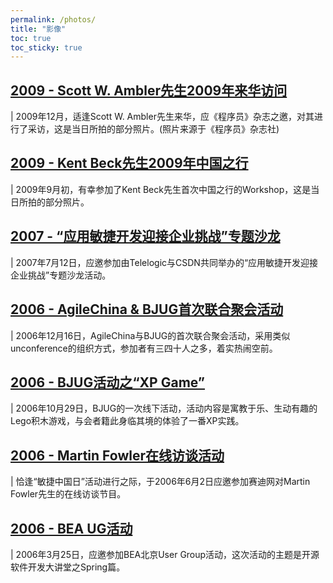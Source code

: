 ```yaml
---
permalink: /photos/
title: "影像"
toc: true
toc_sticky: true
---
```


## [2009 - Scott W. Ambler先生2009年来华访问](scott)

| 2009年12月，适逢Scott W. Ambler先生来华，应《程序员》杂志之邀，对其进行了采访，这是当日所拍的部分照片。(照片来源于《程序员》杂志社)

## [2009 - Kent Beck先生2009年中国之行](kent)

| 2009年9月初，有幸参加了Kent Beck先生首次中国之行的Workshop，这是当日所拍的部分照片。

## [2007 - “应用敏捷开发迎接企业挑战”专题沙龙](telelogicagile)

| 2007年7月12日，应邀参加由Telelogic与CSDN共同举办的“应用敏捷开发迎接企业挑战”专题沙龙活动。

## [2006 - AgileChina & BJUG首次联合聚会活动](agilechina)

| 2006年12月16日，AgileChina与BJUG的首次联合聚会活动，采用类似unconference的组织方式，参加者有三四十人之多，着实热闹空前。

## [2006 - BJUG活动之“XP Game”](bjug)

| 2006年10月29日，BJUG的一次线下活动，活动内容是寓教于乐、生动有趣的Lego积木游戏，与会者籍此身临其境的体验了一番XP实践。

## [2006 - Martin Fowler在线访谈活动](martin)

| 恰逢“敏捷中国日”活动进行之际，于2006年6月2日应邀参加赛迪网对Martin Fowler先生的在线访谈节目。

## [2006 - BEA UG活动](beaug)

| 2006年3月25日，应邀参加BEA北京User Group活动，这次活动的主题是开源软件开发大讲堂之Spring篇。
